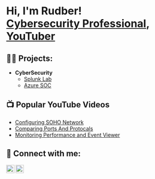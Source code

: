 <h1>Hi, I'm Rudber! <br/> <a href="https://www.linkedin.com/in/rudbervalenzuelacs/">Cybersecurity Professional</a>, <a href="https://www.youtube.com/@TechBetsandChecks">YouTuber</a></h1>

<h2>👨‍💻 Projects:</h2>

- <b>CyberSecurity</b>
  - [Splunk Lab](https://github.com/RiqHub/Splunk-Lab)
  - [Azure SOC](https://github.com/RiqHub/Azure-SOC)
 

<h2>📺 Popular YouTube Videos</h2>

- [Configuring SOHO Network](https://youtu.be/-L7PpfXU5D4?si=3eO9y_apT-AoMWsc)
- [Comparing Ports And Protocals](https://youtu.be/LonHyAFLOY4?si=OzsdsGlXvV_cWQZs)
- [Monitoring Performance and Event Viewer](https://youtu.be/_IDDT5xVbxM?si=GMisEo-LXwKv670N)


<h2> 🤳 Connect with me:</h2>

[<img align="left" alt="JoshMadakor | YouTube" width="22px" src="https://cdn.jsdelivr.net/npm/simple-icons@v3/icons/youtube.svg" />][youtube]
[<img align="left" alt="JoshMadakor | LinkedIn" width="22px" src="https://cdn.jsdelivr.net/npm/simple-icons@v3/icons/linkedin.svg" />][linkedin]



[youtube]: https://www.https://www.youtube.com/@TechBetsandChecks
[linkedin]: https://https://www.linkedin.com/in/rudbervalenzuelacs/

<!--
**joshmadakor1/joshmadakor1** is a ✨ _special_ ✨ repository because its `README.md` (this file) appears on your GitHub profile.

Here are some ideas to get you started:

- 🔭 I’m currently working on ...
- 🌱 I’m currently learning ...
- 👯 I’m looking to collaborate on ...
- 🤔 I’m looking for help with ...
- 💬 Ask me about ...
- 📫 How to reach me: ...
- 😄 Pronouns: ...
- ⚡ Fun fact: ...
-->
